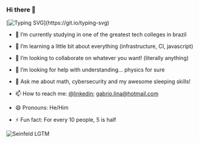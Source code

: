 ### Hi there 👋
[![Typing SVG](https://readme-typing-svg.herokuapp.com/?lines=So+it+does+work!;Hello+everyone!;Hallo+alle+zusammen!;Olá+pessoal!;こんにちは、+みんな;大家好;ciao+a+tutti!;Bonjour+à+tous!)](https://git.io/typing-svg)

- 🔭 I’m currently studying in one of the greatest tech colleges in brazil

- 🌱 I’m learning a little bit about everything (infrastructure, CI, javascript)

- 👯 I’m looking to collaborate on whatever you want! (literally anything)

- 🤔 I’m looking for help with understanding... physics for sure

- 💬 Ask me about math, cybersecurity and my awesome sleeping skills!

- 📫 How to reach me: [@linkedin](https://www.linkedin.com/in/gabrio-lina-17ba60205/); gabrio.lina@hotmail.com

- 😄 Pronouns: He/Him

- ⚡ Fun fact: For every 10 people, 5 is half

![Seinfeld LGTM](https://media.giphy.com/media/6MCHdZPT9HOYo/giphy.gif)
